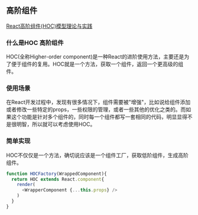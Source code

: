 ## 高阶组件
[React高阶组件(HOC)模型理论与实践](https://segmentfault.com/a/1190000008112017?_ea=1553893)

### 什么是HOC 高阶组件

HOC(全称Higher-order component)是一种React的进阶使用方法，主要还是为了便于组件的复用。HOC就是一个方法，获取一个组件，返回一个更高级的组件。

### 使用场景

在React开发过程中，发现有很多情况下，组件需要被"增强"，比如说给组件添加或者修改一些特定的props，一些权限的管理，或者一些其他的优化之类的。而如果这个功能是针对多个组件的，同时每一个组件都写一套相同的代码，明显显得不是很明智，所以就可以考虑使用HOC。

### 简单实现

HOC不仅仅是一个方法，确切说应该是一个组件工厂，获取低阶组件，生成高阶组件。


```javascript
function HOCFactory(WrappedComponent){
  return HOC extends React.component{
    render(
      <WrapperComponent {...this.props} />
    )
  }
}

```
